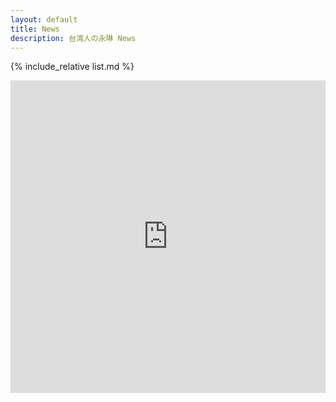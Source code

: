 ```yaml
---
layout: default
title: News
description: 台湾人の永琳 News
---
```


{% include_relative list.md %}

<iframe src="https://www.facebook.com/plugins/page.php?href=https%3A%2F%2Fwww.facebook.com%2FTaiwaneseEirin&tabs=timeline&small_header=true&adapt_container_width=true&hide_cover=true&show_facepile=true&appId" width="100%" height="500" style="border:none;overflow:hidden" scrolling="no" frameborder="0" allowfullscreen="true" allow="autoplay; clipboard-write; encrypted-media; picture-in-picture; web-share"></iframe>
